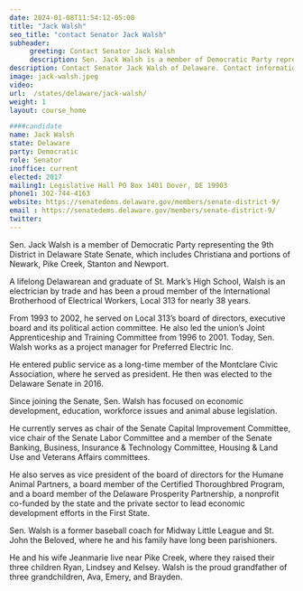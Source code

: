 ```yaml
---
date: 2024-01-08T11:54:12-05:00
title: "Jack Walsh"
seo_title: "contact Senator Jack Walsh"
subheader:
     greeting: Contact Senator Jack Walsh
     description: Sen. Jack Walsh is a member of Democratic Party representing the 9th District in Delaware State Senate, which includes Christiana and portions of Newark, Pike Creek, Stanton and Newport.
description: Contact Senator Jack Walsh of Delaware. Contact information for Jack Walsh includes email address, phone number, and mailing address.
image: jack-walsh.jpeg
video:
url:  /states/delaware/jack-walsh/
weight: 1
layout: course_home

####candidate
name: Jack Walsh
state: Delaware
party: Democratic
role: Senator
inoffice: current
elected: 2017
mailing1: Legislative Hall PO Box 1401 Dover, DE 19903
phone1: 302-744-4163
website: https://senatedems.delaware.gov/members/senate-district-9/
email : https://senatedems.delaware.gov/members/senate-district-9/
twitter:
---
```


Sen. Jack Walsh is a member of Democratic Party representing the 9th District in Delaware State Senate, which includes Christiana and portions of Newark, Pike Creek, Stanton and Newport.

A lifelong Delawarean and graduate of St. Mark’s High School, Walsh is an electrician by trade and has been a proud member of the International Brotherhood of Electrical Workers, Local 313 for nearly 38 years.

From 1993 to 2002, he served on Local 313’s board of directors, executive board and its political action committee. He also led the union’s Joint Apprenticeship and Training Committee from 1996 to 2001. Today, Sen. Walsh works as a project manager for Preferred Electric Inc.

He entered public service as a long-time member of the Montclare Civic Association, where he served as president. He then was elected to the Delaware Senate in 2016.

Since joining the Senate, Sen. Walsh has focused on economic development, education, workforce issues and animal abuse legislation.

He currently serves as chair of the Senate Capital Improvement Committee, vice chair of the Senate Labor Committee and a member of the Senate Banking, Business, Insurance & Technology Committee, Housing & Land Use and Veterans Affairs committees.

He also serves as vice president of the board of directors for the Humane Animal Partners, a board member of the Certified Thoroughbred Program, and a board member of the Delaware Prosperity Partnership, a nonprofit co-funded by the state and the private sector to lead economic development efforts in the First State.

Sen. Walsh is a former baseball coach for Midway Little League and St. John the Beloved, where he and his family have long been parishioners.

He and his wife Jeanmarie live near Pike Creek, where they raised their three children Ryan, Lindsey and Kelsey. Walsh is the proud grandfather of three grandchildren, Ava, Emery, and Brayden.
